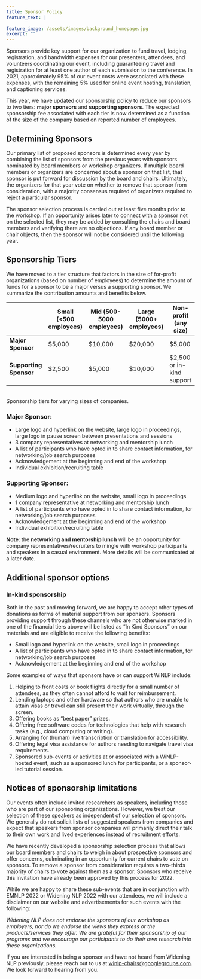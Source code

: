 ```yaml
---
title: Sponsor Policy
feature_text: |
  
feature_image: /assets/images/background_homepage.jpg
excerpt: ""
---
```


Sponsors provide key support for our organization to fund travel, lodging, registration, and bandwidth expenses for our presenters, attendees, and volunteers coordinating our event, including guaranteeing travel and registration for at least one author of each submission to the conference. In 2021, approximately 95% of our event costs were associated with these expenses, with the remaining 5% used for online event hosting, translation, and captioning services.

This year, we have updated our sponsorship policy to reduce our sponsors to two tiers: **major sponsors** and **supporting sponsors**. The expected sponsorship fee associated with each tier is now determined as a function of the size of the company based on reported number of employees.

## Determining Sponsors

Our primary list of proposed sponsors is determined every year by combining the list of sponsors from the previous years with sponsors nominated by board members or workshop organizers. If multiple board members or organizers are concerned about a sponsor on that list, that sponsor is put forward for discussion by the board and chairs. Ultimately, the organizers for that year vote on whether to remove that sponsor from consideration, with a majority consensus required of organizers required to reject a particular sponsor.

The sponsor selection process is carried out at least five months prior to the workshop. If an opportunity arises later to connect with a sponsor not on the selected list, they may be added by consulting the chairs and board members and verifying there are no objections. If any board member or chair objects, then the sponsor will not be considered until the following year.

## Sponsorship Tiers

We have moved to a tier structure that factors in the size of for-profit organizations (based on number of employees) to determine the amount of funds for a sponsor to be a major versus a supporting sponsor. We summarize the contribution amounts and benefits below.

|                        | **Small (<500 employees)** | **Mid (500-5000 employees)** | **Large (5000+ employees)** | **Non-profit (any size)** |
| ---------------------- | -------------------------- | ---------------------------- | --------------------------- | ------------------------- |
| **Major Sponsor**      | $5,000                     | $10,000                      | $20,000                     | $5,000                    |
| **Supporting Sponsor** | $2,500                     | $5,000                       | $10,000                     | $2,500 or in-kind support |

<br>Sponsorship tiers for varying sizes of companies.

### Major Sponsor:

- Large logo and hyperlink on the website, large logo in proceedings, large logo in pause screen between presentations and sessions
- 3 company representatives at networking and mentorship lunch
- A list of participants who have opted in to share contact information, for networking/job search purposes
- Acknowledgement at the beginning and end of the workshop
- Individual exhibition/recruiting table

### Supporting Sponsor:

- Medium logo and hyperlink on the website, small logo in proceedings
- 1 company representative at networking and mentorship lunch
- A list of participants who have opted in to share contact information, for networking/job search purposes
- Acknowledgement at the beginning and end of the workshop
- Individual exhibition/recruiting table

**Note**: the **networking and mentorship lunch** will be an opportunity for company representatives/recruiters to mingle with workshop participants and speakers in a casual environment. More details will be communicated at a later date.

## Additional sponsor options

### In-kind sponsorship

Both in the past and moving forward, we are happy to accept other types of donations as forms of material support from our sponsors. Sponsors providing support through these channels who are not otherwise marked in one of the financial tiers above will be listed as “In Kind Sponsors” on our materials and are eligible to receive the following benefits:

- Small logo and hyperlink on the website, small logo in proceedings
- A list of participants who have opted in to share contact information, for networking/job search purposes
- Acknowledgement at the beginning and end of the workshop

Some examples of ways that sponsors have or can support WiNLP include: 

1. Helping to front costs or book flights directly for a small number of attendees, as they often cannot afford to wait for reimbursement.
2. Lending laptops and other hardware so that authors who are unable to attain visas or travel can still present their work virtually, through the screen. 
3. Offering books as “best paper” prizes.
4. Offering free software codes for technologies that help with research tasks (e.g., cloud computing or writing).
5. Arranging for (human) live transcription or translation for accessibility.
6. Offering legal visa assistance for authors needing to navigate travel visa requirements.
7. Sponsored sub-events or activities at or associated with a WiNLP-hosted event, such as a sponsored lunch for participants, or a sponsor-led tutorial session.

## Notices of sponsorship limitations

Our events often include invited researchers as speakers, including those who are part of our sponsoring organizations. However, we treat our selection of these speakers as independent of our selection of sponsors. We generally do not solicit lists of suggested speakers from companies and expect that speakers from sponsor companies will primarily direct their talk to their own work and lived experiences instead of recruitment efforts.

We have recently developed a sponsorship selection process that allows our board members and chairs to weigh in about prospective sponsors and offer concerns, culminating in an opportunity for current chairs to vote on sponsors. To remove a sponsor from consideration requires a two-thirds majority of chairs to vote against them as a sponsor. Sponsors who receive this invitation have already been approved by this process for 2022.

While we are happy to share these sub-events that are in conjunction with EMNLP 2022 or Widening NLP 2022 with our attendees, we will include a disclaimer on our website and advertisements for such events with the following:

*Widening NLP does not endorse the sponsors of our workshop as employers, nor do we endorse the views they express or the products/services they offer. We are grateful for their sponsorship of our programs and we encourage our participants to do their own research into these organizations.*

If you are interested in being a sponsor and have not heard from Widening NLP previously, please reach out to us at [winlp-chairs@googlegroups.com](mailto:winlp-chairs@googlegroups.com). We look forward to hearing from you. 


